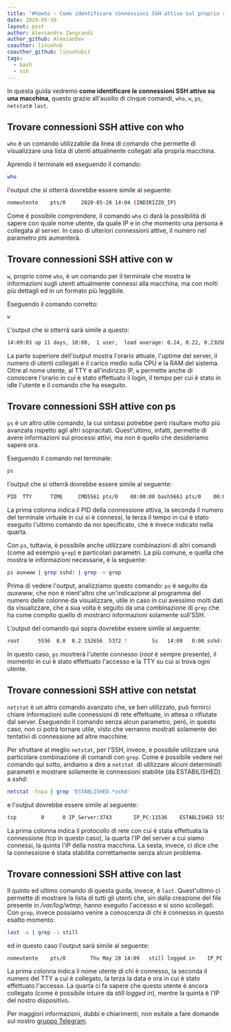 ```yaml
---
title: '#howto - Come identificare connessioni SSH attive sul proprio server'
date: 2020-05-30
layout: post
author: Alessandro Zangrandi
author_github: AlexzanDev
coauthor: linuxhub
coauthor_github: linuxhubit
tags:
  - bash  
  - ssh
---
```

In questa guida vedremo **come identificare le connessioni SSH attive su una macchina**, questo grazie all'ausilio di cinque comandi, `who`, `w`, `ps`, `netstat`e `last`.

## Trovare connessioni SSH attive con who

`who` è un comando utilizzabile da linea di comando che permette di visualizzare una lista di utenti attualmente collegati alla propria macchina.

Aprendo il terminale ed eseguendo il comando:

```bash
who
```

l'output che si otterrà dovrebbe essere simile al seguente:

```bash
nomeutente    pts/0     2020-05-28 14:04 (INDIRIZZO_IP)
```

Come è possibile comprendere, il comando `who` ci darà la possibilità di sapere con quale nome utente, da quale IP e in che momento una persona è collegata al server. In caso di ulteriori connessioni attive, il numero nel parametro *pts* aumenterà.

## Trovare connessioni SSH attive con w

`w`, proprio come `who`, è un comando per il terminale che mostra le informazioni sugli utenti attualmente connessi alla macchina, ma con molti più dettagli ed in un formato più leggibile.

Eseguendo il comando corretto:

```bash
w
```

L'output che si otterrà sarà simile a questo:

```bash
14:09:03 up 11 days, 10:08,  1 user,  load average: 0.24, 0.22, 0.23USER        TTY      FROM             LOGIN@   IDLE   JCPU   PCPU WHATnomeutente  pts/0    INDIRIZZO_IP     14:09    1.00s  0.07s  0.03s w
```

La parte superiore dell'output mostra l'orario attuale, l'uptime del server, il numero di utenti collegati e il carico medio sulla CPU e la RAM del sistema. Oltre al nome utente, al TTY e all'indirizzo IP, `w` permette anche di conoscere l'orario in cui è stato effettuato il login, il tempo per cui è stato in idle l'utente e il comando che ha eseguito.

## Trovare connessioni SSH attive con ps

`ps` è un altro utile comando, la cui sintassi potrebbe però risultare molto più avanzata rispetto agli altri sopracitati. Quest'ultimo, infatti, permette di avere informazioni sui processi attivi, ma non è quello che desideriamo sapere ora.

Eseguendo il comando nel terminale:

```bash
ps
```

l'output che si otterrà dovrebbe essere simile al seguente:

```bash
PID  TTY      TIME     CMD5561 pts/0    00:00:00 bash5661 pts/0    00:00:00 ps
```

La prima colonna indica il PID della connessione attiva, la seconda il numero del terminale virtuale in cui si è connessi, la terza il tempo in cui è stato eseguito l'ultimo comando da noi specificato, che è invece indicato nella quarta.

Con `ps`, tuttavia, è possibile anche utilizzare combinazioni di altri comandi (come ad esempio `grep`) e particolari parametri. La più comune, e quella che mostra le informazioni necessarie, è la seguente:

```bash
ps auxwww | grep sshd: | grep -v grep

```

Prima di vedere l'output, analizziamo questo comando: `ps` è seguito da *auxwww*, che non è nient'altro che un'indicazione al programma del numero delle colonne da visualizzare, utile in caso in cui avessimo molti dati da visualizzare, che a sua volta è seguito da una combinazione di `grep` che ha come compito quello di mostrarci informazioni solamente sull'SSH.

L'output del comando qui sopra dovrebbe essere simile al seguente:

```bash
root      5556  0.0  0.2 152656  5372 ?        Ss   14:09   0:00 sshd: nomeutente [priv]nomeutente   5560  0.0  0.1 152656  2424 ?        S    14:09   0:00 sshd: nomeutente@pts/0
```

In questo caso, `ps` mostrerà l'utente connesso (*root* è sempre presente), il momento in cui è stato effettuato l'accesso e la TTY su cui si trova ogni utente.

## Trovare connessioni SSH attive con netstat

`netstat` è un altro comando avanzato che, se ben utilizzato, può fornirci chiare informazioni sulle connessioni di rete effettuate, in attesa o rifiutate dal server. Eseguendo il comando senza alcun parametro, però, in questo caso, non ci potrà tornare utile, visto che verranno mostrati solamente dei tentativi di connessione ad altre macchine.

Per sfruttare al meglio `netstat`, per l'SSH, invece, è possibile utilizzare una particolare combinazione di comandi con `grep`. Come è possibile vedere nel comando qui sotto, andiamo a dire a `netstat `di utilizzare alcuni determinati parametri e mostrare solamente le connessioni stabilite (da ESTABILISHED) a *sshd*:

```bash
netstat -tnpa | grep 'ESTABLISHED.*sshd'

```

e l'output dovrebbe essere simile al seguente:

```bash
tcp        0      0 IP_Server:3743       IP_PC:11536    ESTABLISHED 5556/sshd: nomeutente
```

La prima colonna indica il protocollo di rete con cui è stata effettuata la connessione (tcp in questo caso), la quarta l'IP del server a cui siamo connessi, la quinta l'IP della nostra macchina. La sesta, invece, ci dice che la connessione è stata stabilita correttamente senza alcun problema.

## Trovare connessioni SSH attive con last

Il quinto ed ultimo comando di questa guida, invece, è `last`. Quest'ultimo ci permette di mostrare la lista di tutti gli utenti che, sin dalla creazione del file presente in */var/log/wtmp*, hanno eseguito l'accesso e si sono scollegati. Con `grep`, invece possiamo venire a conoscenza di chi è connesso in questo esatto momento:

```bash
last -a | grep -i still

```

ed in questo caso l'output sarà simile al seguente:

```
nomeutente    pts/0        Thu May 28 14:09   still logged in    IP_PC
```

La prima colonna indica il nome utente di chi è connesso, la seconda il numero del TTY a cui è collegato, la terza la data e ora in cui è stato effettuato l'accesso. La quarta ci fa sapere che questo utente è ancora collegato (come è possibile intuire da *still logged in*), mentre la quinta è l'IP del nostro dispositivo.

Per maggiori informazioni, dubbi e chiarimenti, non esitate a fare domande sul nostro [gruppo Telegram](https://t.me/linuxpeople).